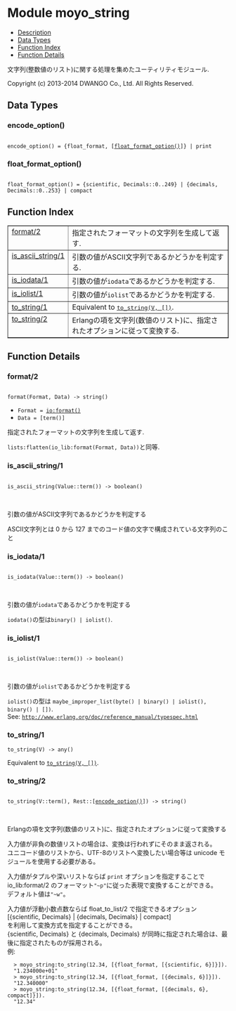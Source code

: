 

# Module moyo_string #
* [Description](#description)
* [Data Types](#types)
* [Function Index](#index)
* [Function Details](#functions)

文字列(整数値のリスト)に関する処理を集めたユーティリティモジュール.

Copyright (c) 2013-2014 DWANGO Co., Ltd. All Rights Reserved.

<a name="types"></a>

## Data Types ##




### <a name="type-encode_option">encode_option()</a> ###


<pre><code>
encode_option() = {float_format, [<a href="#type-float_format_option">float_format_option()</a>]} | print
</code></pre>




### <a name="type-float_format_option">float_format_option()</a> ###


<pre><code>
float_format_option() = {scientific, Decimals::0..249} | {decimals, Decimals::0..253} | compact
</code></pre>

<a name="index"></a>

## Function Index ##


<table width="100%" border="1" cellspacing="0" cellpadding="2" summary="function index"><tr><td valign="top"><a href="#format-2">format/2</a></td><td>指定されたフォーマットの文字列を生成して返す.</td></tr><tr><td valign="top"><a href="#is_ascii_string-1">is_ascii_string/1</a></td><td>引数の値がASCII文字列であるかどうかを判定する.</td></tr><tr><td valign="top"><a href="#is_iodata-1">is_iodata/1</a></td><td>引数の値が<code>iodata</code>であるかどうかを判定する.</td></tr><tr><td valign="top"><a href="#is_iolist-1">is_iolist/1</a></td><td>引数の値が<code>iolist</code>であるかどうかを判定する.</td></tr><tr><td valign="top"><a href="#to_string-1">to_string/1</a></td><td>Equivalent to <a href="#to_string-2"><tt>to_string(V, [])</tt></a>.</td></tr><tr><td valign="top"><a href="#to_string-2">to_string/2</a></td><td>Erlangの項を文字列(数値のリスト)に、指定されたオプションに従って変換する.</td></tr></table>


<a name="functions"></a>

## Function Details ##

<a name="format-2"></a>

### format/2 ###

<pre><code>
format(Format, Data) -&gt; string()
</code></pre>

<ul class="definitions"><li><code>Format = <a href="io.md#type-format">io:format()</a></code></li><li><code>Data = [term()]</code></li></ul>

指定されたフォーマットの文字列を生成して返す.

`lists:flatten(io_lib:format(Format, Data))`と同等.

<a name="is_ascii_string-1"></a>

### is_ascii_string/1 ###

<pre><code>
is_ascii_string(Value::term()) -&gt; boolean()
</code></pre>
<br />

引数の値がASCII文字列であるかどうかを判定する

ASCII文字列とは 0 から 127 までのコード値の文字で構成されている文字列のこと

<a name="is_iodata-1"></a>

### is_iodata/1 ###

<pre><code>
is_iodata(Value::term()) -&gt; boolean()
</code></pre>
<br />

引数の値が`iodata`であるかどうかを判定する

`iodata()`の型は`binary() | iolist()`.

<a name="is_iolist-1"></a>

### is_iolist/1 ###

<pre><code>
is_iolist(Value::term()) -&gt; boolean()
</code></pre>
<br />

引数の値が`iolist`であるかどうかを判定する

`iolist()`の型は `maybe_improper_list(byte() | binary() | iolist(), binary() | [])`. <br />
See: [`http://www.erlang.org/doc/reference_manual/typespec.html`](http://www.erlang.org/doc/reference_manual/typespec.html)

<a name="to_string-1"></a>

### to_string/1 ###

`to_string(V) -> any()`

Equivalent to [`to_string(V, [])`](#to_string-2).

<a name="to_string-2"></a>

### to_string/2 ###

<pre><code>
to_string(V::term(), Rest::[<a href="#type-encode_option">encode_option()</a>]) -&gt; string()
</code></pre>
<br />

Erlangの項を文字列(数値のリスト)に、指定されたオプションに従って変換する

入力値が非負の数値リストの場合は、変換は行われずにそのまま返される。<br />
ユニコード値のリストから、UTF-8のリストへ変換したい場合等は unicode モジュールを使用する必要がある。<br />

入力値がタプルや深いリストならば `print` オプションを指定することで<br />
io_lib:format/2 のフォーマット`"~p"`に従った表現で変換することができる。<br />
デフォルト値は`"~w"`。<br />

入力値が浮動小数点数ならば float_to_list/2 で指定できるオプション<br />
[{scientific, Decimals} | {decimals, Decimals} | compact]<br />
を利用して変換方式を指定することができる。<br />
{scientific, Decimals} と {decimals, Decimals} が同時に指定された場合は、最後に指定されたものが採用される。<br />
例:

```
  > moyo_string:to_string(12.34, [{float_format, [{scientific, 6}]}]).
  "1.234000e+01"
  > moyo_string:to_string(12.34, [{float_format, [{decimals, 6}]}]).
  "12.340000"
  > moyo_string:to_string(12.34, [{float_format, [{decimals, 6}, compact]}]).
  "12.34"
```

